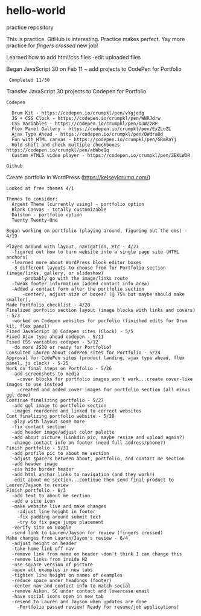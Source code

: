 # hello-world
practice repository

This is practice. GitHub is interesting. Practice makes perfect. 
Yay more practice for *fingers crossed* new job! 

Learned how to add html/css files
  -edit uploaded files
  
Began JavaScript 30 on Feb 11 ~ add projects to CodePen for Portfolio
     
     Completed 11/30

Transfer JavaScript 30 projects to Codepen for Portfolio
  
    Codepen
      
      Drum Kit - https://codepen.io/crumpkl/pen/vYgjedg
      JS + CSS Clock - https://codepen.io/crumpkl/pen/WNRJdrw
      CSS Variables - https://codepen.io/crumpkl/pen/OJWZzRP
      Flex Panel Gallery - https://codepen.io/crumpkl/pen/ExZLoZL
      Ajax Type Ahead - https://codepen.io/crumpkl/pen/QWdraOd
      Fun with HTML canvas - https://codepen.io/crumpkl/pen/GRmRaYj
      Hold shift and check multiple checkboxes - https://codepen.io/crumpkl/pen/abWbeQq
      Custom HTML5 video player - https://codepen.io/crumpkl/pen/ZEKLWOR
    
    Github
    
Create portfolio in WordPress (https://kelseylcrump.com/)

    Looked at free themes 4/1
    
    Themes to consider: 
      Argent Theme (currently using) - portfolio option
      Blank Canvas - totally customizable
      Dalston - portfolio option
      Twenty Twenty-One
      
    Began working on portfolio (playing around, figuring out the cms) - 4/19
    
    Played around with layout, navigation, etc - 4/27
      -figured out how to turn website into a single page site (HTML anchors)
      -learned more about WordPress block editor boxes
      -3 different layouts to choose from for Portfolio section (image/links, gallery, or slideshow)
          -probably go with the image/links route
      -Tweak footer information (added contact info area)
      -Added a contact form after the portfolio section
          -center?, adjust size of boxes? (@ 75% but maybe should make smaller),
    Made Portfolio checklist - 4/28
    Finalized porfolio section layout (image blocks with links and covers) - 5/3
      -worked on Codepen websites for porfolio (finished edits for Drum kit, flex panel)
    Fixed JavaScript 30 Codepen sites (Clock) - 5/5
    Fixed Ajax type ahead codepen - 5/11
    Fixed CSS variables codepen - 5/12
      -do more JS30 or ready for Portfolio?
    Consulted Lauren about CodePen sites for Portfolio - 5/24
    Approval for CodePen sites (product landing, ajax type ahead, flex panel, js clock) - 5-25
    Work on final steps on Portfolio - 5/26
      -add screenshots to media
        -cover blocks for portfolio images won't work...create cover-like images to use instead
        -created and added cover images for portfolio section (all minus ggl done)
    Continue finalizing portfolio - 5/27
      -add ggl image to portfolio section
      -images reordered and linked to correct websites
    Cont finalizing portfolio website - 5/28
      -play with layout some more
      -fix contact section
      -add header image/adjust color palette
      -add about picture (Linkdin pic, maybe resize and upload again?)
      -change contact info on footer (need full address/phone?)
    Finish portfolio - 5/31
      -add profile pic to about me section
      -adjust spacers between about, portfolio, and contact me section
      -add header image
      -css hide border header
      -add html anchor links to navigation (and they work!)
      -edit about me section...continue then send final product to Lauren/Jayson to review
    Finish portfolio - 6/3
      -add text to about me section
      -add a site icon
      -make website live and make changes
        -adjust line height in footer
        -fix padding around submit text
        -try to fix page jumps placement
      -verify site on Google 
      -send link to Lauren/Jayson for review (fingers crossed)
    Make changes from Lauren/Jayon's review - 6/4
      -adjust height on header
      -take home link off nav
      -remove link from name on header ~don't think I can change this
      -remove links from inside H2
      -use square version of picture
      -open all examples in new tabs
      -tighten line height on names of examples
      -reduce space under headings (footer)
      -center nav and contact info to match social
      -remove Aiken, SC under contact and lowercase email
      -have social icons open in new tab
      -resend to Lauren and Jayson when updates are done
        -Portfolio passed review! Ready for resume/job applications!
      
      
